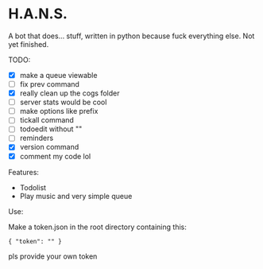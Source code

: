 # H.A.N.S.

A bot that does... stuff, written in python because fuck everything else.
Not yet finished. 

TODO: 

- [x] make a queue viewable
- [ ] fix prev command
- [x] really clean up the cogs folder
- [ ] server stats would be cool
- [ ] make options like prefix
- [ ] tickall command
- [ ] todoedit without ""
- [ ] reminders
- [x] version command
- [x] comment my code lol

Features: 
- Todolist
- Play music and very simple queue

Use: 

Make a token.json in the root directory containing this:

`{
    "token": ""
}`

pls provide your own token
